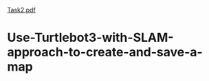 [Task2.pdf](https://github.com/bedaromar/Use-Turtlebot3-with-SLAM-approach-to-create-and-save-a-map/files/7003645/Task2.pdf)
# Use-Turtlebot3-with-SLAM-approach-to-create-and-save-a-map

